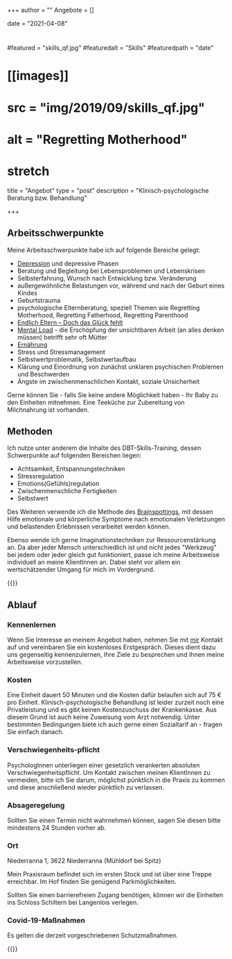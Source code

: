 +++
author = ""
Angebote = []

date = "2021-04-08"


# 
#featured = "skills_qf.jpg"
#featuredalt = "Skills"
#featuredpath = "date"

# [[images]]
#    src = "img/2019/09/skills_qf.jpg" 
#    alt = "Regretting Motherhood"
#    stretch 


title = "Angebot"
type = "post"
description = "Klinisch-psychologische Beratung bzw. Behandlung"


+++

## Arbeitsschwerpunkte

Meine Arbeitsschwerpunkte habe ich auf folgende Bereiche gelegt:

* [Depression](/infodepression) und depressive Phasen
* Beratung und Begleitung bei Lebensproblemen und Lebenskrisen
* Selbsterfahrung, Wunsch nach Entwicklung bzw. Veränderung
* außergewöhnliche Belastungen vor, während und nach der Geburt eines Kindes
* Geburtstrauma
* psychologische Elternberatung, speziell Themen wie Regretting Motherhood, Regretting Fatherhood, Regretting Parenthood
* [Endlich Eltern – Doch das Glück fehlt](/einzelsettingppd)
* [Mental Load](/mentalload) - die Erschöpfung der unsichtbaren Arbeit (an alles denken müssen) betrifft sehr oft Mütter
* [Ernährung](/ernaehrung)
* Stress und Stressmanagement
* Selbstwertproblematik, Selbstwertaufbau
* Klärung und Einordnung von zunächst unklaren psychischen Problemen und Beschwerden
* Ängste im zwischenmenschlichen Kontakt, soziale Unsicherheit

Gerne können Sie - falls Sie keine andere Möglichkeit haben - Ihr Baby zu den Einheiten mitnehmen. Eine Teeküche zur Zubereitung von Milchnahrung ist vorhanden.

## Methoden

Ich nutze unter anderem die Inhalte des DBT-Skills-Training, dessen Schwerpunkte auf folgenden Bereichen liegen:

* Achtsamkeit, Entspannungstechniken
* Stressregulation
* Emotions(Gefühls)regulation
* Zwischenmenschliche Fertigkeiten
* Selbstwert

Des Weiteren verwende ich die Methode des [Brainspottings](https://brainspottingaustria.com/uber-brainspotting/), mit dessen Hilfe emotionale und körperliche Symptome nach emotionalen Verletzungen und belastenden Erlebnissen verarbeitet werden können.

Ebenso wende ich gerne Imaginationstechniken zur Ressourcenstärkung an. Da aber jeder Mensch unterschiedlich ist und nicht jedes "Werkzeug" bei jedem oder jeder gleich gut funktioniert, passe ich meine Arbeitsweise individuell an meine KlientInnen an. Dabei steht vor allem ein wertschätzender Umgang für mich im Vordergrund. 

<!-- <img src="/img/Steinmann840260.webp" >-->

{{<assetsimg src="Steinmann840260.webp" alt="Steinmann" >}} 

## Ablauf

### Kennenlernen

Wenn Sie Interesse an meinem Angebot haben, nehmen Sie mit [mir](/about) Kontakt auf und vereinbaren Sie ein kostenloses Erstgespräch. Dieses dient dazu uns gegenseitig kennenzulernen, Ihre Ziele zu besprechen und Ihnen meine Arbeitsweise vorzustellen.

### Kosten

Eine Einheit dauert 50 Minuten und die Kosten dafür belaufen sich auf 75 € pro Einheit. Klinisch-psychologische Behandlung ist leider zurzeit noch eine Privatleistung und es gibt keinen Kostenzuschuss der Krankenkasse. Aus diesem Grund ist auch keine Zuweisung vom Arzt notwendig. Unter bestimmten Bedingungen biete ich auch gerne einen Sozialtarif an - fragen Sie einfach danach.
 
### Verschwiegenheits-pflicht

PsychologInnen unterliegen einer gesetzlich verankerten absoluten Verschwiegenheitspflicht. Um Kontakt zwischen meinen KlientInnen zu vermeiden, bitte ich Sie darum, möglichst pünktlich in die Praxis zu kommen und diese anschließend wieder pünktlich zu verlassen.

### Absageregelung
Sollten Sie einen Termin nicht wahrnehmen können, sagen Sie diesen bitte mindestens 24 Stunden vorher ab.

### Ort

Niederranna 1, 3622 Niederranna (Mühldorf bei Spitz)

Mein Praxisraum befindet sich im ersten Stock und ist über eine Treppe erreichbar. 
Im Hof finden Sie genügend Parkmöglichkeiten. 

Sollten Sie einen barrierefreien Zugang benötigen, können wir die Einheiten ins Schloss Schiltern bei Langenlois verlegen.

### Covid-19-Maßnahmen

Es gelten die derzeit vorgeschriebenen Schutzmaßnahmen. 

{{<thtml >}}